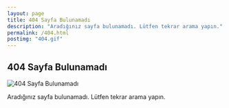 ```yaml
---
layout: page
title: 404 Sayfa Bulunamadı
description: "Aradığınız sayfa bulunamadı. Lütfen tekrar arama yapın."
permalink: /404.html
postimg: "404.gif"
---
```


## 404 Sayfa Bulunamadı

![404 Sayfa Bulunamadı](http://ahmetcadirci.com.tr/images/404.gif "404 Sayfa Bulunamadı")

Aradığınız sayfa bulunamadı. Lütfen tekrar arama yapın.